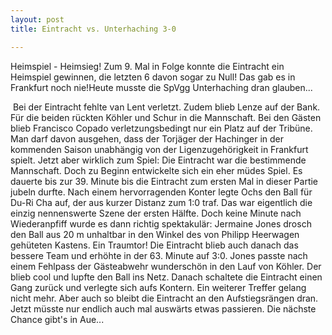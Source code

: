 ```yaml
---
layout: post
title: Eintracht vs. Unterhaching 3-0

---
```


Heimspiel - Heimsieg! Zum 9. Mal in Folge konnte die Eintracht ein Heimspiel gewinnen, die letzten 6 davon sogar zu Null! Das gab es in Frankfurt noch nie!Heute musste die SpVgg Unterhaching dran glauben...

 Bei der Eintracht fehlte van Lent verletzt. Zudem blieb Lenze auf der Bank. Für die beiden rückten Köhler und Schur in die Mannschaft. Bei den Gästen blieb Francisco Copado verletzungsbedingt nur ein Platz auf der Tribüne. Man darf davon ausgehen, dass der Torjäger der Hachinger in der kommenden Saison unabhängig von der Ligenzugehörigkeit in Frankfurt spielt. Jetzt aber wirklich zum Spiel: Die Eintracht war die bestimmende Mannschaft. Doch zu Beginn entwickelte sich ein eher müdes Spiel. Es dauerte bis zur 39. Minute bis die Eintracht zum ersten Mal in dieser Partie jubeln durfte. Nach einem hervorragenden Konter legte Ochs den Ball für Du-Ri Cha auf, der aus kurzer Distanz zum 1:0 traf. Das war eigentlich die einzig nennenswerte Szene der ersten Hälfte. Doch keine Minute nach Wiederanpfiff wurde es dann richtig spektakulär: Jermaine Jones drosch den Ball aus 20 m unhaltbar in den Winkel des von Philipp Heerwagen gehüteten Kastens. Ein Traumtor! Die Eintracht blieb auch danach das bessere Team und erhöhte in der 63. Minute auf 3:0. Jones passte nach einem Fehlpass der Gästeabwehr wunderschön in den Lauf von Köhler. Der blieb cool und lupfte den Ball ins Netz. Danach schaltete die Eintracht einen Gang zurück und verlegte sich aufs Kontern. Ein weiterer Treffer gelang nicht mehr. Aber auch so bleibt die Eintracht an den Aufstiegsrängen dran. Jetzt müsste nur endlich auch mal auswärts etwas passieren. Die nächste Chance gibt's in Aue...
